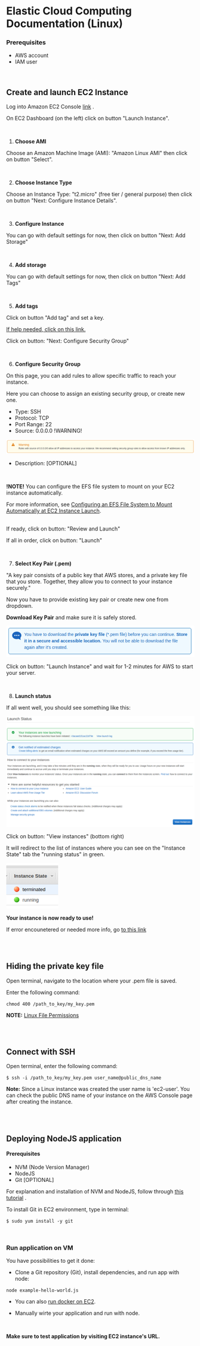 # Elastic Cloud Computing Documentation (Linux)

### Prerequisites

  - AWS account
  - IAM user

<br>

## Create and launch EC2 Instance

Log into Amazon EC2 Console [link](https://console.aws.amazon.com/ec2/) .


On EC2 Dashboard (on the left) click on button "Launch Instance".

<br>

1. **Choose AMI**

Choose an Amazon Machine Image (AMI): "Amazon Linux AMI" then click on button "Select".

<br>


2. **Choose Instance Type**

Choose an Instance Type: "t2.micro" (free tier / general purpose) then click on button "Next: Configure Instance Details".

<br>

3. **Configure Instance**

You can go with default settings for now, then click on button "Next: Add Storage"

<br>

4. **Add storage**

You can go with default settings for now, then click on button "Next: Add Tags"

<br>

5. **Add tags**

Click on button "Add tag" and set a key.

[If help needed, click on this link.](https://docs.aws.amazon.com/AWSEC2/latest/UserGuide/Using_Tags.html?icmpid=docs_ec2_console)

Click on button: "Next: Configure Security Group"

<br>

6. **Configure Security Group**

On this page, you can add rules to allow specific traffic to reach your instance.

Here you can choose to assign an existing security group, or create new one.

  - Type: SSH
  - Protocol: TCP
  - Port Range: 22
  - Source: 0.0.0.0 !WARNING!

<img src="assets/aws-ec2-warn.png">

  - Description: [OPTIONAL]

<br>


**!NOTE!** You can configure the EFS file system to mount on your EC2 instance automatically. 

For more information, see [Configuring an EFS File System to Mount Automatically at EC2 Instance Launch](https://docs.aws.amazon.com/efs/latest/ug/mount-fs-auto-mount-onreboot.html#mount-fs-auto-mount-on-creation).

<br>
If ready, click on button: "Review and Launch"

If all in order, click on button: "Launch"

<br>

7. **Select Key Pair (.pem)**

"A key pair consists of a public key that AWS stores, and a private key file that you store. Together, they allow you to connect to your instance securely."

Now you have to provide existing key pair or create new one from dropdown.

**Download Key Pair** and make sure it is safely stored.

<img src="assets/aws-ec2-key-pair.png">

Click on button: "Launch Instance" and wait for 1-2 minutes for AWS to start your server.

<br>

8. **Launch status**

If all went well, you should see something like this:

<img src="assets/aws-ec2-launch-status.png">

Click on button: "View instances" (bottom right)

It will redirect to the list of instances where you can see on the "Instance State" tab the "running status" in green.

<img src="assets/aws-ec2-instance-state.png"> 

<br>

**Your instance is now ready to use!**


If error encounetered or needed more info, go [to this link](https://docs.aws.amazon.com/efs/latest/ug/gs-step-one-create-ec2-resources.html) 

<br>
<br>

## Hiding the private key file

Open terminal, navigate to the location where your .pem file is saved.

Enter the following command:

```
chmod 400 /path_to_key/my_key.pem

```

**NOTE:** [Linux File Permissions](https://www.linux.com/learn/understanding-linux-file-permissions)

<br>
<br>

## Connect with SSH

Open terminal, enter the following command:

```
$ ssh -i /path_to_key/my_key.pem user_name@public_dns_name
```

**Note:** Since a Linux instance was created the user name is 'ec2-user'. You can check the public DNS name of your instance on the AWS Console page after creating the instance. 

<br>
<br>

## Deploying NodeJS application

#### Prerequisites

   - NVM (Node Version Manager)
   - NodeJS
   - Git [OPTIONAL]

For explanation and installation of NVM and NodeJS, follow through [this tutorial](https://www.keycdn.com/blog/node-version-manager) .

To install Git in EC2 environment, type in terminal:


```
$ sudo yum install -y git
``` 

<br>

### Run application on VM

You have possibilities to get it done:

  * Clone a Git repository (Git), install dependencies, and run app with node:

```
node example-hello-world.js
``` 

 * You can also [run docker on EC2](https://hackernoon.com/running-docker-on-aws-ec2-83a14b780c56).

 * Manually wirte your application and run with node.

<br>

**Make sure to test application by visiting EC2 instance's URL.** 
